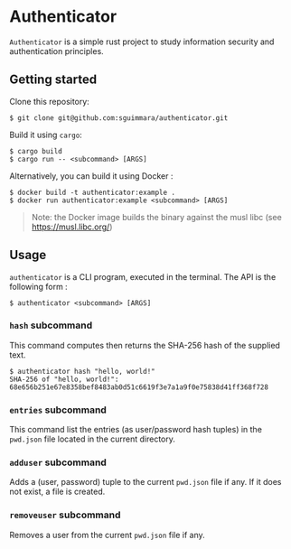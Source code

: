 # Authenticator

`Authenticator` is a simple rust project to study information security and authentication principles.

## Getting started

Clone this repository:
```shell
$ git clone git@github.com:sguimmara/authenticator.git
```

Build it using `cargo`:

```
$ cargo build
$ cargo run -- <subcommand> [ARGS]
```

Alternatively, you can build it using Docker :

```
$ docker build -t authenticator:example .
$ docker run authenticator:example <subcommand> [ARGS]
```

> Note: the Docker image builds the binary against the musl libc (see https://musl.libc.org/)

## Usage

`authenticator` is a CLI program, executed in the terminal. The API is the following form :

```shell
$ authenticator <subcommand> [ARGS]
```

### `hash` subcommand

This command computes then returns the SHA-256 hash of the supplied text.

```shell
$ authenticator hash "hello, world!"
SHA-256 of "hello, world!": 68e656b251e67e8358bef8483ab0d51c6619f3e7a1a9f0e75838d41ff368f728
```

### `entries` subcommand

This command list the entries (as user/password hash tuples) in the `pwd.json` file located in the current directory.

### `adduser` subcommand

Adds a (user, password) tuple to the current `pwd.json` file if any. If it does not exist, a file is created.

### `removeuser` subcommand

Removes a user from the current `pwd.json` file if any.